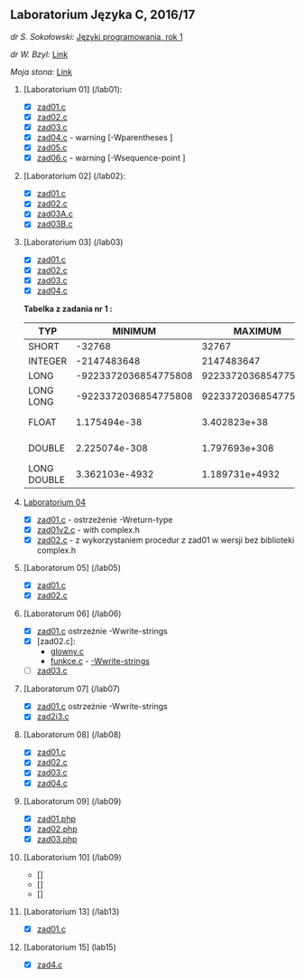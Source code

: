 ## Laboratorium Języka C, 2016/17

*dr S. Sokołowski:*
[Języki programowania, rok 1](https://inf.ug.edu.pl/~stefan/Dydaktyka/JezProg/)

*dr W. Bzyl:*
[Link](http://wbzyl.inf.ug.edu.pl/rails2/jp)

*Moja stona:*
[Link](http://sigma.ug.edu.pl/~mfierek/zadania.html)

1. [Laboratorium 01]  (/lab01):

 	* [x] [zad01.c](lab01/zad01.c)
	* [x] [zad02.c](lab01/zad02.c)
	* [x] [zad03.c](lab01/zad03.c)
	* [x] [zad04.c](lab01/zad04.c) - warning [-Wparentheses ]
	* [x] [zad05.c](lab01/zad05.c)
	* [x] [zad06.c](lab01/zad06.c) - warning [-Wsequence-point ]

1. [Laboratorium 02]  (/lab02):

   	* [x] [zad01.c](lab02/zad01.c)
  	* [x] [zad02.c](lab02/zad02.c)
  	* [x] [zad03A.c](lab02/zad03A.c)
  	* [x] [zad03B.c](lab02/zad03B.c)

1. [Laboratorium 03] (/lab03)
	* [x] [zad01.c](lab03/zad01.c)
	* [x] [zad02.c](lab03/zad02.c)
	* [x] [zad03.c](lab03/zad03.c)
	* [x] [zad04.c](lab03/zad04.c)

	**Tabelka z zadania nr 1 :**

	|    TYP      |       MINIMUM       |       MAXIMUM       |      ZIARNO     |      PRECYZJA    |      WE/WY     |
	|-------------|---------------------|---------------------|-----------------|------------------|----------------|
	|SHORT        |               -32768|                32767|                 |                  |       %i       |
	|INTEGER      |          -2147483648|           2147483647|                 |                  |       %i       |
	|LONG         | -9223372036854775808|  9223372036854775807|                 |                  |       %li      |
	|LONG LONG    | -9223372036854775808|  9223372036854775807|                 |                  |       %lli     |
	|FLOAT        |         1.175494e-38|         3.402823e+38|     1.192093e-07|                 6|   %f lub %e    |
	|DOUBLE       |        2.225074e-308|        1.797693e+308|     2.220446e-16|                15|  %lf lub %le   |
	|LONG DOUBLE  |       3.362103e-4932|       1.189731e+4932|     1.084202e-19|                18|   %Lf lub %Le  |


1. [Laboratorium 04](/lab04)
  	* [x] [zad01.c](lab04/zad01.c) - ostrzeżenie -Wreturn-type
    * [x] [zad01v2.c](lab04/zad01v2.c) - with complex.h
    * [x] [zad02.c](lab04/zad02.c) - z wykorzystaniem procedur z zad01 w wersji bez biblioteki complex.h

1. [Laboratorum 05] (/lab05)
    * [x] [zad01.c](lab05/zad01.c)
    * [x] [zad02.c](lab05/zad02.c)

1. [Laboratorum 06] (/lab06)
    * [x] [zad01.c](lab06/zad01.c) ostrzeżnie -Wwrite-strings
    * [x] [zad02.c]:
        *  [glowny.c](lab06/glowny.c)
        *  [funkce.c](lab06/funkcje.c) - [-Wwrite-strings](http://stackoverflow.com/questions/1524356/c-deprecated-conversion-from-string-constant-to-char)
    * [ ] [zad03.c](lab06/zad03.c)

1. [Laboratorum 07] (/lab07)
    * [x] [zad01.c](lab07/zad01.c) ostrzeżnie -Wwrite-strings
    * [x] [zad2i3.c](lab07/zad2i3.c)

1. [Laboratorum 08] (/lab08)
    * [x] [zad01.c](lab08/zad01.c)
    * [x] [zad02.c](lab08/zad02.c)
    * [x] [zad03.c](lab08/zad03.c)
    * [x] [zad04.c](lab08/zad04.c)

1. [Laboratorum 09] (/lab09)
    * [x] [zad01.php](lab09/zad01.php)
    * [x] [zad02.php](lab09/zad02.php)
    * [x] [zad03.php](lab09/zad03.php)
1. [Laboratorium 10] (/lab09)
    * [] []()
    * [] []()
    * [] []()
1. [Laboratorium 13] (/lab13)
    * [x] [zad01.c](lab13/zad01.c)

1. [Laboratorium 15] (lab15)
    * [x] [zad4.c](lab15/zad4.c)
